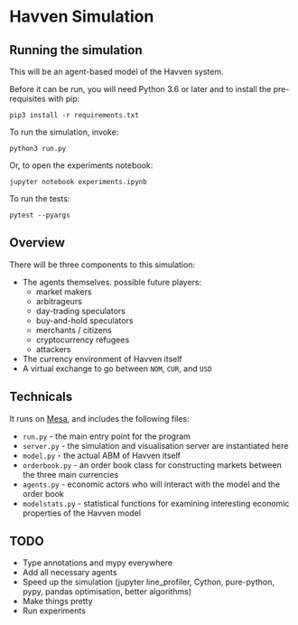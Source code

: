 # Havven Simulation

## Running the simulation

This will be an agent-based model of the Havven system.

Before it can be run, you will need Python 3.6 or later and to install the pre-requisites with pip:

```pip3 install -r requirements.txt```

To run the simulation, invoke:

```python3 run.py```

Or, to open the experiments notebook:

```jupyter notebook experiments.ipynb```

To run the tests:

```pytest --pyargs```


## Overview

There will be three components to this simulation:

* The agents themselves. possible future players:
    * market makers
    * arbitrageurs
    * day-trading speculators
    * buy-and-hold speculators
    * merchants / citizens
    * cryptocurrency refugees
    * attackers
* The currency environment of Havven itself
* A virtual exchange to go between `NOM`, `CUR`, and `USD`

## Technicals
It runs on [Mesa](https://github.com/projectmesa/mesa), and includes the following files:

* `run.py` - the main entry point for the program
* `server.py` - the simulation and visualisation server are instantiated here
* `model.py` - the actual ABM of Havven itself
* `orderbook.py` - an order book class for constructing markets between the three main currencies
* `agents.py` - economic actors who will interact with the model and the order book
* `modelstats.py` - statistical functions for examining interesting economic properties of the Havven model

## TODO

* Type annotations and mypy everywhere
* Add all necessary agents
* Speed up the simulation (jupyter line_profiler, Cython, pure-python, pypy, pandas optimisation, better algorithms)
* Make things pretty
* Run experiments
